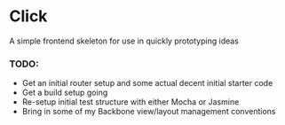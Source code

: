 # Click
A simple frontend skeleton for use in quickly prototyping ideas

### TODO:
- Get an initial router setup and some actual decent initial starter code
- Get a build setup going
- Re-setup initial test structure with either Mocha or Jasmine
- Bring in some of my Backbone view/layout management conventions

